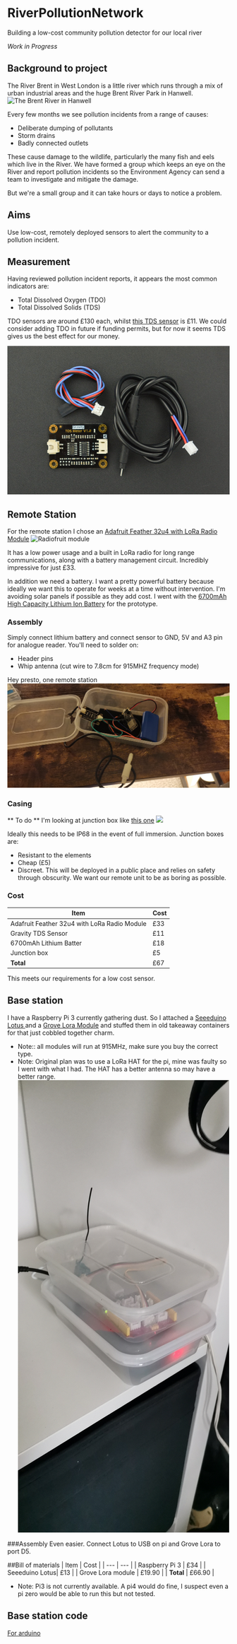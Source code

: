 # RiverPollutionNetwork
Building a low-cost community pollution detector for our local river

*Work in Progress*

## Background to project
The River Brent in West London is a little river which runs through a mix of urban industrial areas and the huge Brent River Park in Hanwell. 
![The Brent River in Hanwell](https://github.com/ealingcommoner/RiverPollutionNetwork/blob/main/Brent%20River.jpg)

Every few months we see pollution incidents from a range of causes:
- Deliberate dumping of pollutants
- Storm drains
- Badly connected outlets

These cause damage to the wildlife, particularly the many fish and eels which live in the River. 
We have formed a group which keeps an eye on the River and report pollution incidents so the Environment Agency can send a team to investigate and mitigate the damage. 

But we're a small group and it can take hours or days to notice a problem. 

## Aims
Use low-cost, remotely deployed sensors to alert the community to a pollution incident. 

## Measurement
Having reviewed pollution incident reports, it appears the most common indicators are:
- Total Dissolved Oxygen (TDO)
- Total Dissolved Solids (TDS)

TDO sensors are around £130 each, whilst [this TDS sensor](https://www.dfrobot.com/product-1662.html) is £11. We could consider adding TDO in future if funding permits, but for now it seems TDS gives us the best effect for our money.

![Gravity TDS Sensor](https://github.com/ealingcommoner/RiverPollutionNetwork/blob/main/Gravity.jpg)

## Remote Station
For the remote station I chose an [Adafruit Feather 32u4 with LoRa Radio Module](https://learn.adafruit.com/adafruit-feather-32u4-radio-with-lora-radio-module/setup) 
![Radiofruit module](https://cdn-learn.adafruit.com/guides/cropped_images/000/001/273/medium640/thumb2.jpg?1520544037)

It has a low power usage and a built in LoRa radio for long range communications, along with a battery management circuit. Incredibly impressive for just £33. 

In addition we need a battery. I want a pretty powerful battery because ideally we want this to operate for weeks at a time without intervention. I'm avoiding solar panels if possible as they add cost. I went with the [6700mAh High Capacity Lithium Ion Battery](https://shop.pimoroni.com/products/high-capacity-lithium-ion-battery-pack?variant=32012684591187) for the prototype. 

### Assembly
Simply connect lithium battery and connect sensor to GND, 5V and A3 pin for analogue reader. You'll need to solder on:
- Header pins
- Whip antenna (cut wire to 7.8cm for 915MHZ frequency mode)

Hey presto, one remote station
![Remote station](https://github.com/ealingcommoner/RiverPollutionNetwork/blob/main/Prototype.jpg)

### Casing
** To do ** 
I'm looking at junction box like [this one](https://www.toolstation.com/junction-box-ip66/p47979)
![](https://cdn.aws.toolstation.com/images/141020-UK/800/47979.jpg)

Ideally this needs to be IP68 in the event of full immersion. 
Junction boxes are:
- Resistant to the elements
- Cheap (£5)
- Discreet. This will be deployed in a public place and relies on safety through obscurity. We want our remote unit to be as boring as possible. 

### Cost
| Item     | Cost |
| ---      | ---       |
| Adafruit Feather 32u4 with LoRa Radio Module | £33         |
| Gravity TDS Sensor | £11         |
| 6700mAh Lithium Batter | £18         |
| Junction box | £5         |
| **Total** | £67         |

This meets our requirements for a low cost sensor.

## Base station
I have a Raspberry Pi 3 currently gathering dust. So I attached a [Seeeduino Lotus ](https://wiki.seeedstudio.com/Seeeduino_Lotus/)and a [Grove Lora Module](https://wiki.seeedstudio.com/Grove_LoRa_Radio/) and stuffed them in old takeaway containers for that just cobbled together charm. 
* Note:: all modules will run at 915MHz, make sure you buy the correct type. 
* Note: Original plan was to use a LoRa HAT for the pi, mine was faulty so I went with what I had. The HAT has a better antenna so may have a better range.
![](https://github.com/ealingcommoner/RiverPollutionNetwork/blob/main/Base%20station.jpg)

###Assembly
Even easier. Connect Lotus to USB on pi and Grove Lora to port D5. 

##Bill of materials
| Item     | Cost |
| ---      | ---       |
| Raspberry Pi 3  | £34         |
| Seeeduino Lotus| £13         |
| Grove Lora module | £19.90         |
| **Total** | £66.90         |
* Note: Pi3 is not currently available. A pi4 would do fine, I suspect even a pi zero would be able to run this but not tested. 

## Base station code

[For arduino](https://github.com/ealingcommoner/RiverPollutionNetwork/blob/main/rf95_clientbase.ino)



